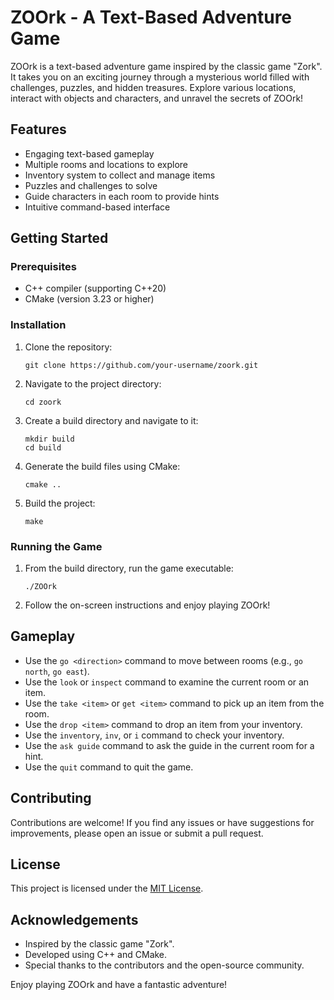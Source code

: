 # ZOOrk - A Text-Based Adventure Game

ZOOrk is a text-based adventure game inspired by the classic game "Zork". It takes you on an exciting journey through a mysterious world filled with challenges, puzzles, and hidden treasures. Explore various locations, interact with objects and characters, and unravel the secrets of ZOOrk!

## Features

- Engaging text-based gameplay
- Multiple rooms and locations to explore
- Inventory system to collect and manage items
- Puzzles and challenges to solve
- Guide characters in each room to provide hints
- Intuitive command-based interface

## Getting Started

### Prerequisites

- C++ compiler (supporting C++20)
- CMake (version 3.23 or higher)

### Installation

1. Clone the repository:
   ```
   git clone https://github.com/your-username/zoork.git
   ```

2. Navigate to the project directory:
   ```
   cd zoork
   ```

3. Create a build directory and navigate to it:
   ```
   mkdir build
   cd build
   ```

4. Generate the build files using CMake:
   ```
   cmake ..
   ```

5. Build the project:
   ```
   make
   ```

### Running the Game

1. From the build directory, run the game executable:
   ```
   ./ZOOrk
   ```

2. Follow the on-screen instructions and enjoy playing ZOOrk!

## Gameplay

- Use the `go <direction>` command to move between rooms (e.g., `go north`, `go east`).
- Use the `look` or `inspect` command to examine the current room or an item.
- Use the `take <item>` or `get <item>` command to pick up an item from the room.
- Use the `drop <item>` command to drop an item from your inventory.
- Use the `inventory`, `inv`, or `i` command to check your inventory.
- Use the `ask guide` command to ask the guide in the current room for a hint.
- Use the `quit` command to quit the game.

## Contributing

Contributions are welcome! If you find any issues or have suggestions for improvements, please open an issue or submit a pull request.

## License

This project is licensed under the [MIT License](LICENSE).

## Acknowledgements

- Inspired by the classic game "Zork".
- Developed using C++ and CMake.
- Special thanks to the contributors and the open-source community.

Enjoy playing ZOOrk and have a fantastic adventure!